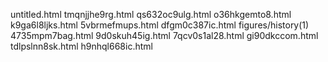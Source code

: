 untitled.html
tmqnjjhe9rg.html
qs632oc9ulg.html
o36hkgemto8.html
k9ga6l8ljks.html
5vbrmefmups.html
dfgm0c387ic.html
figures/history(1)
4735mpm7bag.html
9d0skuh45ig.html
7qcv0s1al28.html
gi90dkccom.html
tdlpslnn8sk.html
h9nhql668ic.html